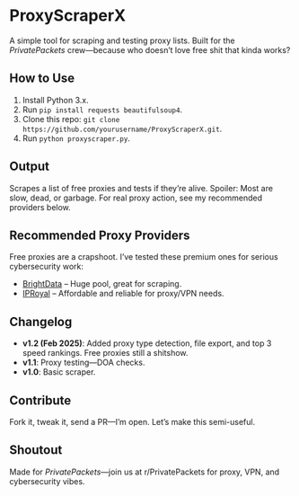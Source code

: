 # ProxyScraperX
A simple tool for scraping and testing proxy lists. Built for the *PrivatePackets* crew—because who doesn’t love free shit that kinda works?

## How to Use
1. Install Python 3.x.
2. Run `pip install requests beautifulsoup4`.
3. Clone this repo: `git clone https://github.com/yourusername/ProxyScraperX.git`.
4. Run `python proxyscraper.py`.

## Output
Scrapes a list of free proxies and tests if they’re alive. Spoiler: Most are slow, dead, or garbage. For real proxy action, see my recommended providers below.

## Recommended Proxy Providers
Free proxies are a crapshoot. I’ve tested these premium ones for serious cybersecurity work:
- [BrightData](https://privatepackets.club/go/brightdata) – Huge pool, great for scraping.
- [IPRoyal](https://privatepackets.club/go/iproyal) – Affordable and reliable for proxy/VPN needs.

## Changelog
- **v1.2 (Feb 2025)**: Added proxy type detection, file export, and top 3 speed rankings. Free proxies still a shitshow.
- **v1.1**: Proxy testing—DOA checks.
- **v1.0**: Basic scraper.

## Contribute
Fork it, tweak it, send a PR—I’m open. Let’s make this semi-useful.

## Shoutout
Made for *PrivatePackets*—join us at r/PrivatePackets for proxy, VPN, and cybersecurity vibes.
